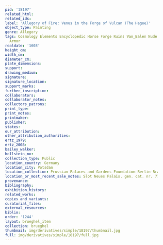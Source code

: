 ```yaml
---
pid: '18197'
related_html: 
related_ids: 
label: 'Allegory of Fire: Venus in the Forge of Vulcan (The Hague)'
object_type: Painting
genre: Allegory
tags: Cosmology Elements Encyclopedic Horse Forge Ruins Van_Balen Nude Putti Landscape
  Armor
realdate: '1608'
height_cm: 
width_cm: 
diameter_cm: 
plate_dimensions: 
support: 
drawing_medium: 
signature: 
signature_location: 
support_marks: 
further_inscription: 
collaborators: 
collaborator_notes: 
collectors_patrons: 
print_type: 
print_notes: 
printmaker: 
publisher: 
states: 
our_attribution: 
other_attribution_authorities: 
ertz_1979: 
ertz_2008: 
bailey_walker: 
hollstein_no: 
collection_type: Public
location_country: Germany
location_city: Potsdam
location_collection: Prussian Palaces and Gardens Foundation Berlin-Brandenburg
location_or_most_recent_sale_notes: Slot Neues Palais, gen. cat. nr. 7717
provenance: 
bibliography: 
exhibition_history: 
related_works: 
copies_and_variants: 
curatorial_files: 
external_resources: 
biblio: 
order: '1244'
layout: brueghel_item
collection: brueghel
thumbnail: img/derivatives/simple/18197/thumbnail.jpg
full: img/derivatives/simple/18197/full.jpg
---
```

